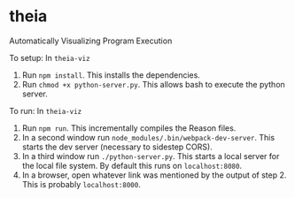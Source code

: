 # theia
Automatically Visualizing Program Execution

To setup:
In `theia-viz`
1. Run `npm install`. This installs the dependencies.
2. Run `chmod +x python-server.py`. This allows bash to execute the python server.

To run:
In `theia-viz`

1. Run `npm run`. This incrementally compiles the Reason files.
2. In a second window run `node_modules/.bin/webpack-dev-server`. This starts the dev server (necessary to sidestep CORS).
3. In a third window run `./python-server.py`. This starts a local server for the local file system. By default this runs on `localhost:8080`.
4. In a browser, open whatever link was mentioned by the output of step 2. This is probably `localhost:8000`.
